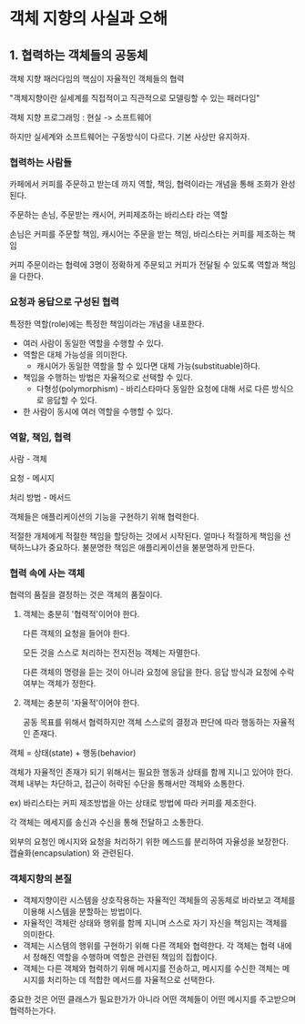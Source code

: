 # 객체 지향의 사실과 오해

## 1. 협력하는 객체들의 공동체

객체 지향 패러다임의 핵심이 자율적인 객체들의 협력

"객체지향이란 실세계를 직접적이고 직관적으로 모델링할 수 있는 패러다임"

객체 지향 프로그래밍 : 현실 -> 소프트웨어

하지만 실세계와 소프트웨어는 구동방식이 다르다. 기본 사상만 유지하자.



### 협력하는 사람들

카페에서 커피를 주문하고 받는데 까지 역할, 책임, 협력이라는 개념을 통해 조화가 완성된다.

주문하는 손님, 주문받는 캐시어, 커피제조하는 바리스타 라는 역할

손님은 커피를 주문할 책임, 캐시어는 주문을 받는 책임, 바리스타는 커피를 제조하는 책임

커피 주문이라는 협력에 3명이 정확하게 주문되고 커피가 전달될 수 있도록 역할과 책임을 다한다.



### 요청과 응답으로 구성된 협력

특정한 역할(role)에는 특정한 책임이라는 개념을 내포한다.

- 여러 사람이 동일한 역할을 수행할 수 있다.
- 역할은 대체 가능성을 의미한다.
  - 캐시어가 동일한 역할을 할 수 있다면 대체 가능(substituable)하다.
- 책임을 수행하는 방법은 자율적으로 선택할 수 있다.
  - 다형성(polymorphism) - 바리스타마다 동일한 요청에 대해 서로 다른 방식으로 응답할 수 있다.
- 한 사람이 동시에 여러 역할을 수행할 수 있다.



### 역할, 책임, 협력

사람 - 객체

요청 - 메시지

처리 방법 - 메서드

객체들은 애플리케이션의 기능을 구현하기 위해 협력한다.

적절한 개체에게 적절한 책임을 할당하는 것에서 시작된다. 얼마나 적절하게 책임을 선택하느냐가 중요하다. 불분명한 책임은 애플리케이션을 불분명하게 만든다.



### 협력 속에 사는 객체

협력의 품질을 결정하는 것은 객체의 품질이다.

1. 객체는 충분히 '협력적'이어야 한다.

   다른 객체의 요청을 들어야 한다.

    모든 것을 스스로 처리하는 전지전능 객체는 자멸한다. 

   다른 객체의 명령을 듣는 것이 아니라 요청에 응답을 한다. 응답 방식과 요청에 수락 여부는 객체가 정한다.



2. 객체는 충분히 '자율적'이어야 한다.

   공동 목표를 위해서 협력하지만 객체 스스로의 결정과 판단에 따라 행동하는 자율적인 존재다.



객체 = 상태(state) + 행동(behavior)

객체가 자율적인 존재가 되기 위해서는 필요한 행동과 상태를 함께 지니고 있어야 한다. 객체 내부는 차단하고, 접근이 허락된 수단을 통해서만 객체와 소통한다.

ex) 바리스타는 커피 제조방법을 아는 상태로 방법에 따라 커피를 제조한다.

각 객체는 메세지를 송신과 수신을 통해 전달하고 소통한다.

외부의 요청인 메시지와 요청을 처리하기 위한 메스드를 분리하여 자율성을 보장한다. 캡슐화(encapsulation) 와  관련된다.



### 객체지향의 본질

- 객체지향이란 시스템을 상호작용하는 자율적인 객체들의 공동체로 바라보고 객체를 이용해 시스템을 분할하는 방법이다.
- 자율적인 객체란 상태와 행위를 함께 지니며 스스로 자기 자신을 책임지는 객체를 의미한다.
- 객체는 시스템의 행위를 구현하기 위해 다른 객체와 협력한다. 각 객체는 협력 내에서 정해진 역할을 수행하며 역할은 관련된 책임의 집합이다.
- 객체는 다른 객체와 협력하기 위해 메시지를 전송하고, 메시지를 수신한 객체는 메시지를 처리하는 데 적합한 메서드를 자율적으로 선택한다.

중요한 것은 어떤 클래스가 필요한가가 아니라 어떤 객체들이 어떤 메시지를 주고받으며 협력하는가다.







​                                                                                                                                                                                                                                                                                                                                                                                                                                                                                                                                                                                                                                                                                                                                                                                                                                                                                                                                                                                                                                                                                                   